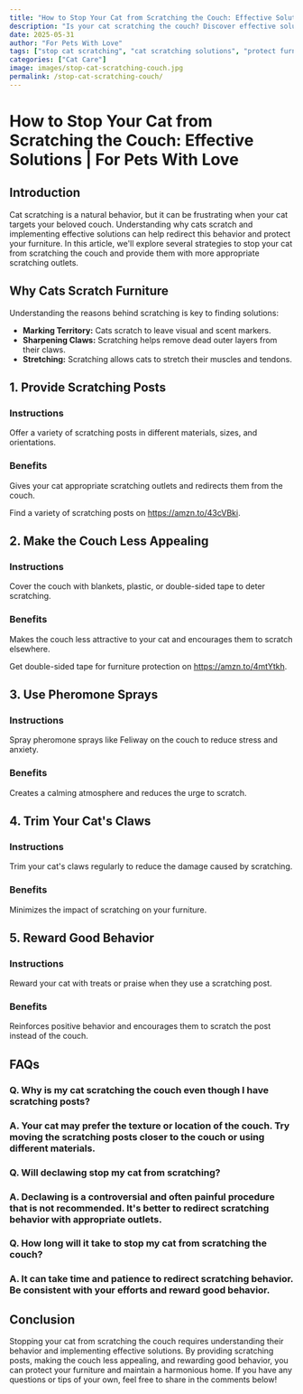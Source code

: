```yaml
---
title: "How to Stop Your Cat from Scratching the Couch: Effective Solutions | For Pets With Love"
description: "Is your cat scratching the couch? Discover effective solutions to stop your cat from scratching furniture and protect your home."
date: 2025-05-31
author: "For Pets With Love"
tags: ["stop cat scratching", "cat scratching solutions", "protect furniture from cats"]
categories: ["Cat Care"]
image: images/stop-cat-scratching-couch.jpg
permalink: /stop-cat-scratching-couch/
---
```


# How to Stop Your Cat from Scratching the Couch: Effective Solutions | For Pets With Love

## Introduction

Cat scratching is a natural behavior, but it can be frustrating when your cat targets your beloved couch. Understanding why cats scratch and implementing effective solutions can help redirect this behavior and protect your furniture. In this article, we'll explore several strategies to stop your cat from scratching the couch and provide them with more appropriate scratching outlets.

## Why Cats Scratch Furniture

Understanding the reasons behind scratching is key to finding solutions:

*   **Marking Territory:** Cats scratch to leave visual and scent markers.
*   **Sharpening Claws:** Scratching helps remove dead outer layers from their claws.
*   **Stretching:** Scratching allows cats to stretch their muscles and tendons.

## 1. Provide Scratching Posts

### Instructions

Offer a variety of scratching posts in different materials, sizes, and orientations.

### Benefits

Gives your cat appropriate scratching outlets and redirects them from the couch.

Find a variety of scratching posts on https://amzn.to/43cVBki.
## 2. Make the Couch Less Appealing

### Instructions

Cover the couch with blankets, plastic, or double-sided tape to deter scratching.

### Benefits

Makes the couch less attractive to your cat and encourages them to scratch elsewhere.

Get double-sided tape for furniture protection on https://amzn.to/4mtYtkh.
## 3. Use Pheromone Sprays

### Instructions

Spray pheromone sprays like Feliway on the couch to reduce stress and anxiety.

### Benefits

Creates a calming atmosphere and reduces the urge to scratch.

## 4. Trim Your Cat's Claws

### Instructions

Trim your cat's claws regularly to reduce the damage caused by scratching.

### Benefits

Minimizes the impact of scratching on your furniture.

## 5. Reward Good Behavior

### Instructions

Reward your cat with treats or praise when they use a scratching post.

### Benefits

Reinforces positive behavior and encourages them to scratch the post instead of the couch.

## FAQs

### Q. Why is my cat scratching the couch even though I have scratching posts?

### A. Your cat may prefer the texture or location of the couch. Try moving the scratching posts closer to the couch or using different materials.

### Q. Will declawing stop my cat from scratching?

### A. Declawing is a controversial and often painful procedure that is not recommended. It's better to redirect scratching behavior with appropriate outlets.

### Q. How long will it take to stop my cat from scratching the couch?

### A. It can take time and patience to redirect scratching behavior. Be consistent with your efforts and reward good behavior.

## Conclusion

Stopping your cat from scratching the couch requires understanding their behavior and implementing effective solutions. By providing scratching posts, making the couch less appealing, and rewarding good behavior, you can protect your furniture and maintain a harmonious home. If you have any questions or tips of your own, feel free to share in the comments below!